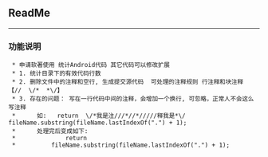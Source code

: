 ## ReadMe ##

--------------

### 功能说明 ###

     * 申请软著使用 统计Android代码 其它代码可以修改扩展
     * 1. 统计目录下的有效代码行数
     * 2. 删除文件中的注释和空行, 生成提交源代码  可处理的注释规则 行注释和块注释  【//  \/*  *\/】
     * 3. 存在的问题： 写在一行代码中间的注释，会增加一个换行, 可忽略，正常人不会这么写注释
     *      如:   return  \/*我是注///*//*/////释我是*\/  fileName.substring(fileName.lastIndexOf(".") + 1);
     *      处理完后变成如下:
     *              return
     *          fileName.substring(fileName.lastIndexOf(".") + 1);
